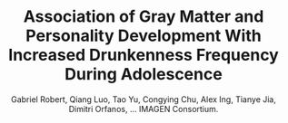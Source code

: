 ---
author: Gabriel Robert, Qiang Luo, Tao Yu, Congying Chu, Alex Ing, Tianye Jia, Dimitri Orfanos, ... IMAGEN Consortium.
title: Association of Gray Matter and Personality Development With Increased Drunkenness Frequency During Adolescence
journal: JAMA PSYCHIATRY
year: 2020
type: article
doi: 10.1001/jamapsychiatry.2019.4063
volume: 77
number: 4
pages: 409-419
---